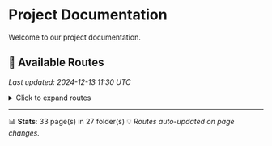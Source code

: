 # Project Documentation

Welcome to our project documentation.

## 📄 Available Routes
*Last updated: 2024-12-13 11:30 UTC*

<details>
<summary>Click to expand routes</summary>

### 📁 pertemuan-10/praktikum/chat

- [🏠 Pertemuan 10/praktikum/chat](https://nf.kita.blue/pertemuan-10/praktikum/chat)

### 📁 pertemuan-10/praktikum/login

- [🏠 Pertemuan 10/praktikum/login](https://nf.kita.blue/pertemuan-10/praktikum/login)

### 📁 pertemuan-11/praktikum/form-validation

- [🏠 Pertemuan 11/praktikum/form Validation](https://nf.kita.blue/pertemuan-11/praktikum/form-validation)

### 📁 pertemuan-11/praktikum/kalkulator

- [🏠 Pertemuan 11/praktikum/kalkulator](https://nf.kita.blue/pertemuan-11/praktikum/kalkulator)

### 📁 pertemuan-11/praktikum/kurs

- [🏠 Pertemuan 11/praktikum/kurs](https://nf.kita.blue/pertemuan-11/praktikum/kurs)

### 📁 pertemuan-11/praktikum/pergantian-gambar

- [🏠 Pertemuan 11/praktikum/pergantian Gambar](https://nf.kita.blue/pertemuan-11/praktikum/pergantian-gambar)

### 📁 pertemuan-2/cv

- [🏠 Pertemuan 2/cv](https://nf.kita.blue/pertemuan-2/cv)

### 📁 pertemuan-2/e-commerce

- [🏠 Pertemuan 2/e Commerce](https://nf.kita.blue/pertemuan-2/e-commerce)

### 📁 pertemuan-2/praktikum

- [🏠 Pertemuan 2/praktikum](https://nf.kita.blue/pertemuan-2/praktikum)

### 📁 pertemuan-3/pemesanan-barang

- [🏠 Pertemuan 3/pemesanan Barang](https://nf.kita.blue/pertemuan-3/pemesanan-barang)
- [📄 Order](https://nf.kita.blue/pertemuan-3/pemesanan-barang/order)

### 📁 pertemuan-3/praktikum

- [🏠 Pertemuan 3/praktikum](https://nf.kita.blue/pertemuan-3/praktikum)
- [📄 Order](https://nf.kita.blue/pertemuan-3/praktikum/order)

### 📁 pertemuan-4/cv

- [🏠 Pertemuan 4/cv](https://nf.kita.blue/pertemuan-4/cv)

### 📁 pertemuan-4/praktikum

- [📄 Footer](https://nf.kita.blue/pertemuan-4/praktikum/footer)
- [📄 Header](https://nf.kita.blue/pertemuan-4/praktikum/header)
- [🏠 Pertemuan 4/praktikum](https://nf.kita.blue/pertemuan-4/praktikum)
- [📄 Menu](https://nf.kita.blue/pertemuan-4/praktikum/menu)

### 📁 pertemuan-5/alpukat

- [🏠 Pertemuan 5/alpukat](https://nf.kita.blue/pertemuan-5/alpukat)

### 📁 pertemuan-5/burung

- [🏠 Pertemuan 5/burung](https://nf.kita.blue/pertemuan-5/burung)

### 📁 pertemuan-5/praktikum

- [📄 Alpukat](https://nf.kita.blue/pertemuan-5/praktikum/alpukat)

### 📁 pertemuan-6/praktikum

- [📄 Cssbox1](https://nf.kita.blue/pertemuan-6/praktikum/cssbox1)
- [📄 Cssbox2](https://nf.kita.blue/pertemuan-6/praktikum/cssbox2)

### 📁 pertemuan-6/tugas-1

- [🏠 Pertemuan 6/tugas 1](https://nf.kita.blue/pertemuan-6/tugas-1)

### 📁 pertemuan-6/tugas-2

- [🏠 Pertemuan 6/tugas 2](https://nf.kita.blue/pertemuan-6/tugas-2)

### 📁 pertemuan-7/praktikum/p-1

- [🏠 Pertemuan 7/praktikum/p 1](https://nf.kita.blue/pertemuan-7/praktikum/p-1)

### 📁 pertemuan-7/praktikum/p-2

- [🏠 Pertemuan 7/praktikum/p 2](https://nf.kita.blue/pertemuan-7/praktikum/p-2)

### 📁 pertemuan-7/tugas-1

- [🏠 Pertemuan 7/tugas 1](https://nf.kita.blue/pertemuan-7/tugas-1)

### 📁 pertemuan-8-uts

- [🏠 Pertemuan 8 Uts](https://nf.kita.blue/pertemuan-8-uts)

### 📁 pertemuan-9/praktikum/p-1

- [🏠 Pertemuan 9/praktikum/p 1](https://nf.kita.blue/pertemuan-9/praktikum/p-1)

### 📁 pertemuan-9/praktikum/p-2

- [🏠 Pertemuan 9/praktikum/p 2](https://nf.kita.blue/pertemuan-9/praktikum/p-2)

### 📁 pertemuan-9/praktikum/p-3

- [🏠 Pertemuan 9/praktikum/p 3](https://nf.kita.blue/pertemuan-9/praktikum/p-3)

### 📁 pertemuan-9/praktikum/p-4

- [🏠 Pertemuan 9/praktikum/p 4](https://nf.kita.blue/pertemuan-9/praktikum/p-4)

</details>

---

📊 **Stats**: 33 page(s) in 27 folder(s)
💡 *Routes auto-updated on page changes.*

